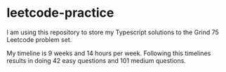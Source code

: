 # leetcode-practice

I am using this repository to store my Typescript solutions to the Grind 75 Leetcode problem set.

My timeline is 9 weeks and 14 hours per week. Following this timelines results in doing 42 easy questions and 101 medium questions.
